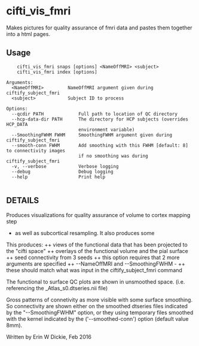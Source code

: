 # cifti_vis_fmri

Makes pictures for quality assurance of fmri data and pastes them
together into a html pages.

## Usage 
```
    cifti_vis_fmri snaps [options] <NameOffMRI> <subject>
    cifti_vis_fmri index [options]

Arguments:
  <NameOffMRI>         NameOffMRI argument given during ciftify_subject_fmri
  <subject>            Subject ID to process

Options:
  --qcdir PATH             Full path to location of QC directory
  --hcp-data-dir PATH      The directory for HCP subjects (overrides HCP_DATA
                           environment variable)
  --SmoothingFWHM FWHM     SmoothingFWHM argument given during ciftify_subject_fmri
  --smooth-conn FWHM       Add smoothing with this FWHM [default: 8] to connectivity images
                           if no smoothing was during ciftify_subject_fmri
  -v, --verbose            Verbose logging
  --debug                  Debug logging
  --help                   Print help


```
## DETAILS 
Produces visualizations for quality assurance of volume to cortex mapping step
- as well as subcortical resampling. It also produces some

This produces:
 ++ views of the functional data that has been projected to the "cifti space"
 ++ overlays of the functional volume and the pial surface
 ++ seed connectivity from 3 seeds
 ++ this option requires that 2 more arguments are specified
    ++ --NameOffMRI and --SmoothingFWHM -
    ++ these should match what was input in the ciftify_subject_fmri command

The functional to surface QC plots are shown in unsmoothed space.
(i.e. referencing the <NameOffMRI>_Atlas_s0.dtseries.nii file)

Gross patterns of connetivity as more visible with some surface smoothing.
So connectivity are shown either on the smoothed dtseries files indicated by the
"--SmoothingFWHM" option, or they using temporary files smoothed with the kernel
indicated by the ('--smoothed-conn') option (default value 8mm).

Written by Erin W Dickie, Feb 2016

